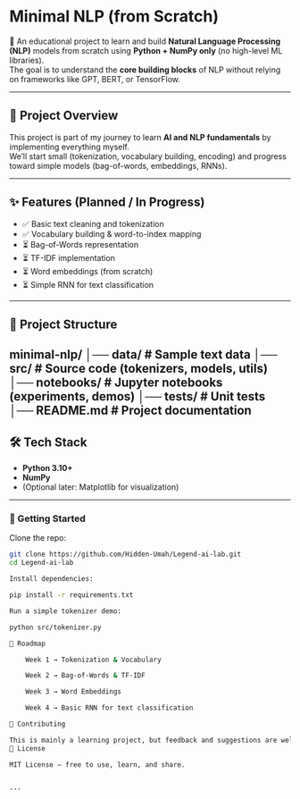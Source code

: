# Minimal NLP (from Scratch)

🚀 An educational project to learn and build **Natural Language Processing (NLP)** models from scratch using **Python + NumPy only** (no high-level ML libraries).  
The goal is to understand the **core building blocks** of NLP without relying on frameworks like GPT, BERT, or TensorFlow.  

---

## 📌 Project Overview
This project is part of my journey to learn **AI and NLP fundamentals** by implementing everything myself.  
We’ll start small (tokenization, vocabulary building, encoding) and progress toward simple models (bag-of-words, embeddings, RNNs).  

---

## ✨ Features (Planned / In Progress)
- ✅ Basic text cleaning and tokenization  
- ✅ Vocabulary building & word-to-index mapping  
- ⏳ Bag-of-Words representation  
- ⏳ TF-IDF implementation  
- ⏳ Word embeddings (from scratch)  
- ⏳ Simple RNN for text classification  

---

## 📂 Project Structure

minimal-nlp/
│── data/ # Sample text data
│── src/ # Source code (tokenizers, models, utils)
│── notebooks/ # Jupyter notebooks (experiments, demos)
│── tests/ # Unit tests
│── README.md # Project documentation
---

## 🛠️ Tech Stack
- **Python 3.10+**
- **NumPy**
- (Optional later: Matplotlib for visualization)

---

### 🚀 Getting Started
Clone the repo:
```bash
git clone https://github.com/Hidden-Umah/Legend-ai-lab.git
cd Legend-ai-lab

Install dependencies:

pip install -r requirements.txt

Run a simple tokenizer demo:

python src/tokenizer.py

📅 Roadmap

    Week 1 → Tokenization & Vocabulary

    Week 2 → Bag-of-Words & TF-IDF

    Week 3 → Word Embeddings

    Week 4 → Basic RNN for text classification

🤝 Contributing

This is mainly a learning project, but feedback and suggestions are welcome!
📖 License

MIT License — free to use, learn, and share.


---

